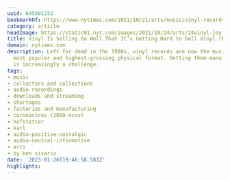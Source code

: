 ```yaml
---
uuid: 645601232
bookmarkOf: https://www.nytimes.com/2021/10/21/arts/music/vinyl-records-delays.html
category: article
headImage: https://static01.nyt.com/images/2021/10/24/arts/24vinyl-joyful/merlin_195848325_fa99de1c-b8a4-4ce5-afa7-6c01f90b59a5-largeHorizontalJumbo.jpg?year=2021&h=683&w=1024&s=caaa9c13aecbff8ab297955ede0033b95a1afd4f203223a3869cb664db4802a0&k=ZQJBKqZ0VN
title: Vinyl Is Selling So Well That It’s Getting Hard to Sell Vinyl (Published 2021)
domain: nytimes.com
description: Left for dead in the 1980s, vinyl records are now the music industry’s
  most popular and highest-grossing physical format. Getting them manufactured, however,
  is increasingly a challenge.
tags:
- music
- collectors and collections
- audio recordings
- downloads and streaming
- shortages
- factories and manufacturing
- coronavirus (2019-ncov)
- hofstetter
- karl
- audio-positive-nostalgic
- audio-neutral-informative
- arts
- by ben sisario
date: '2023-01-26T19:46:58.581Z'
highlights: 
---
```



